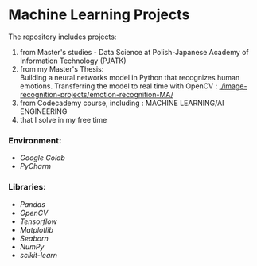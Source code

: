 # Machine Learning Projects

The repository includes projects:
1. from Master's studies - Data Science at Polish-Japanese Academy of Information Technology (PJATK)
2. from my Master's Thesis:<br>
        Building a neural networks model in Python that recognizes human emotions. Transferring the model to real time with OpenCV : 
  <a href='https://github.com/gapself/machine-learning-projects/tree/main/image-recognition-projects/emotion-recognition-MA'>./image-recognition-projects/emotion-recognition-MA/</a>
3. from Codecademy course, including : MACHINE LEARNING/AI ENGINEERING
4. that I solve in my free time


### Environment:
- *Google Colab*
- *PyCharm*

### Libraries:
- *Pandas*
- *OpenCV*
- *Tensorflow*
- *Matplotlib*
- *Seaborn*
- *NumPy*
- *scikit-learn*
